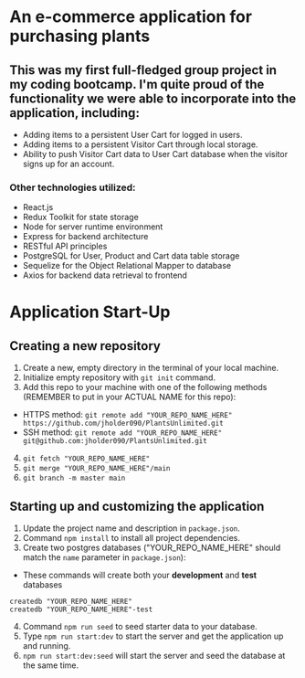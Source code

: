 # An e-commerce application for purchasing plants

## This was my first full-fledged group project in my coding bootcamp. I'm quite proud of the functionality we were able to incorporate into the application, including:
+ Adding items to a persistent User Cart for logged in users.
+ Adding items to a persistent Visitor Cart through local storage.
+ Ability to push Visitor Cart data to User Cart database when the visitor signs up for an account.

### Other technologies utilized:
+ React.js
+ Redux Toolkit for state storage
+ Node for server runtime environment
+ Express for backend architecture
+ RESTful API principles
+ PostgreSQL for User, Product and Cart data table storage
+ Sequelize for the Object Relational Mapper to database
+ Axios for backend data retrieval to frontend

# Application Start-Up

## Creating a new repository
1. Create a new, empty directory in the terminal of your local machine.
2. Initialize empty repository with ```git init``` command.
3. Add this repo to your machine with one of the following methods (REMEMBER to put in your ACTUAL NAME for this repo):
+ HTTPS method: ```git remote add "YOUR_REPO_NAME_HERE" https://github.com/jholder090/PlantsUnlimited.git```
+ SSH method: ```git remote add "YOUR_REPO_NAME_HERE" git@github.com:jholder090/PlantsUnlimited.git```
4. ```git fetch "YOUR_REPO_NAME_HERE"```
5. ```git merge "YOUR_REPO_NAME_HERE"/main```
6. ```git branch -m master main```

## Starting up and customizing the application
1. Update the project name and description in `package.json`.
2. Command `npm install` to install all project dependencies.
3. Create two postgres databases ("YOUR_REPO_NAME_HERE" should match the `name`
  parameter in `package.json`):
* These commands will create both your **development** and **test** databases

```
createdb "YOUR_REPO_NAME_HERE"
createdb "YOUR_REPO_NAME_HERE"-test
```
4. Command ```npm run seed``` to seed starter data to your database.
5. Type ```npm run start:dev``` to start the server and get the application up and running.
6. ```npm run start:dev:seed``` will start the server and seed the database at the same time.
